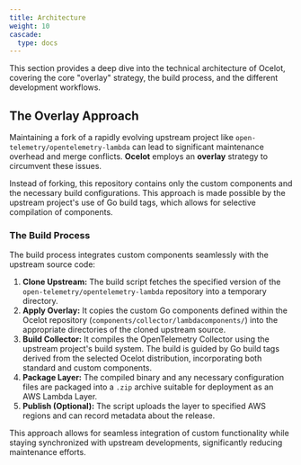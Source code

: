 ```yaml
---
title: Architecture
weight: 10
cascade:
  type: docs
---
```


This section provides a deep dive into the technical architecture of Ocelot, covering the core "overlay" strategy, the build process, and the different development workflows.

## The Overlay Approach

Maintaining a fork of a rapidly evolving upstream project like `open-telemetry/opentelemetry-lambda` can lead to significant maintenance overhead and merge conflicts. **Ocelot** employs an **overlay** strategy to circumvent these issues.

Instead of forking, this repository contains only the custom components and the necessary build configurations. This approach is made possible by the upstream project's use of Go build tags, which allows for selective compilation of components.

### The Build Process

The build process integrates custom components seamlessly with the upstream source code:

1.  **Clone Upstream:** The build script fetches the specified version of the `open-telemetry/opentelemetry-lambda` repository into a temporary directory.
2.  **Apply Overlay:** It copies the custom Go components defined within the Ocelot repository (`components/collector/lambdacomponents/`) into the appropriate directories of the cloned upstream source.
3.  **Build Collector:** It compiles the OpenTelemetry Collector using the upstream project's build system. The build is guided by Go build tags derived from the selected Ocelot distribution, incorporating both standard and custom components.
4.  **Package Layer:** The compiled binary and any necessary configuration files are packaged into a `.zip` archive suitable for deployment as an AWS Lambda Layer.
5.  **Publish (Optional):** The script uploads the layer to specified AWS regions and can record metadata about the release.

This approach allows for seamless integration of custom functionality while staying synchronized with upstream developments, significantly reducing maintenance efforts. 